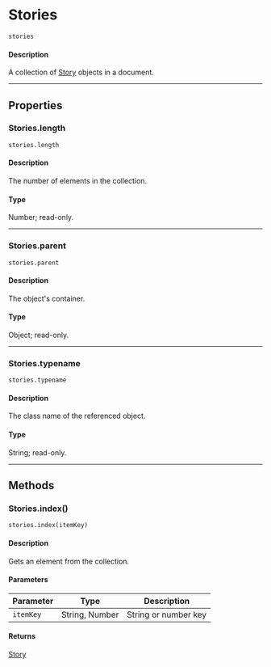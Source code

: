 # Stories

`stories`

#### Description

A collection of [Story](./Story.md) objects in a document.

---

## Properties

### Stories.length

`stories.length`

#### Description

The number of elements in the collection.

#### Type

Number; read-only.

---

### Stories.parent

`stories.parent`

#### Description

The object's container.

#### Type

Object; read-only.

---

### Stories.typename

`stories.typename`

#### Description

The class name of the referenced object.

#### Type

String; read-only.

---

## Methods

### Stories.index()

`stories.index(itemKey)`

#### Description

Gets an element from the collection.

#### Parameters

| Parameter   | Type           | Description          |
|-------------|----------------|----------------------|
| `itemKey`   | String, Number | String or number key |

#### Returns

[Story](./Story.md)
